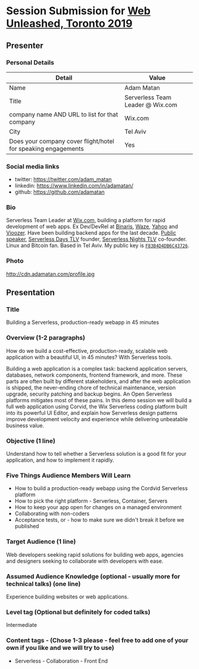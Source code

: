 # Session Submission for [Web Unleashed, Toronto 2019](https://fitc.ca/event/webu19/)

## Presenter

### Personal Details

| Detail                                                        | Value                            |
| ------------------------------------------------------------- | -------------------------------- |
| Name                                                          | Adam Matan                       |
| Title                                                         | Serverless Team Leader @ Wix.com |
| company name AND URL to list for that company                 | Wix.com                          |
| City                                                          | Tel Aviv                         |
| Does your company cover flight/hotel for speaking engagements | Yes                              |

### Social media links

- twitter: https://twitter.com/adam_matan
- linkedin: https://www.linkedin.com/in/adamatan/
- github: https://github.com/adamatan

### Bio

Serverless Team Leader at [Wix.com](http://wix.com/), building a platform for rapid development of web apps. Ex Dev/DevRel at [Binaris](https://binaris.com/), [Waze](https://en.wikipedia.org/wiki/Waze), [Yahoo](https://techcrunch.com/2010/10/05/yahoo-dapper/) and [Vioozer](https://www.crunchbase.com/organization/viooz). Have been building backend apps for the last decade. [Public speaker](https://github.com/adamatan/cfp), [Serverless Days TLV](https://tlv.serverlessdays.io/) founder, [Serverless Nights TLV](https://www.meetup.com/ServerlessTLV) co-founder. Linux and Bitcoin fan. Based in Tel Aviv. My public key is [`F83B4D4DB6C43726`](https://keybase.io/adamatan).

### Photo

http://cdn.adamatan.com/profile.jpg

## Presentation

### Title

Building a Serverless, production-ready webapp in 45 minutes

### Overview (1-2 paragraphs)

How do we build a cost-effective, production-ready, scalable web application with a beautiful UI, in 45 minutes? With Serverless tools.

Building a web application is a complex task: backend application servers, databases, network components, frontend framework, and more. These parts are often built by different stakeholders, and after the web application is shipped, the never-ending chore of technical maintenance, version upgrade, security patching and backup begins. An Open Serverless platforms mitigates most of these pains. In this demo session we will build a full web application using Corvid, the Wix Serverless coding platform built into its powerful UI Editor, and explain how Serverless design patterns improve development velocity and experience while delivering unbeatable business value.

### Objective (1 line)

Understand how to tell whether a Serverless solution is a good fit for your application, and how to implement it rapidly.

### Five Things Audience Members Will Learn

- How to build a production-ready webapp using the Cordvid Serverless platform
- How to pick the right platform - Serverless, Container, Servers
- How to keep your app open for changes on a managed environment
- Collaborating with non-coders
- Acceptance tests, or - how to make sure we didn't break it before we published

### Target Audience (1 line)

Web developers seeking rapid solutions for building web apps, agencies and designers seeking to collaborate with developers with ease.

### Assumed Audience Knowledge (optional - usually more for technical talks) (one line)

Experience building websites or web applications.

### Level tag (Optional but definitely for coded talks)

Intermediate

### Content tags - (Chose 1-3 please - feel free to add one of your own if you like and we will try to use)

- Serverless
- Collaboration
- Front End
